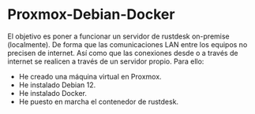 # Proxmox-Debian-Docker
El objetivo es poner a funcionar un servidor de rustdesk on-premise (localmente).
De forma que las comunicaciones LAN entre los equipos no precisen de internet.
Así como que las conexiones desde o a través de internet se realicen a través de un servidor propio.
Para ello:
* He creado una máquina virtual en Proxmox.
* He instalado Debian 12.
* He instalado Docker.
* He puesto en marcha el contenedor de rustdesk.
